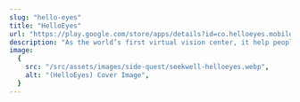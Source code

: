 ```yaml
---
slug: "hello-eyes"
title: "HelloEyes"
url: "https://play.google.com/store/apps/details?id=co.helloeyes.mobileapp"
description: "As the world’s first virtual vision center, it help people get glasses, contacts, and even new prescriptions, all from the comfort of home. The app includes several cutting-edge tools, including an online vision exam that delivers doctor-issued prescriptions within 24 hours."
image:
  {
    src: "/src/assets/images/side-quest/seekwell-helloeyes.webp",
    alt: "(HelloEyes) Cover Image",
  }
---
```

